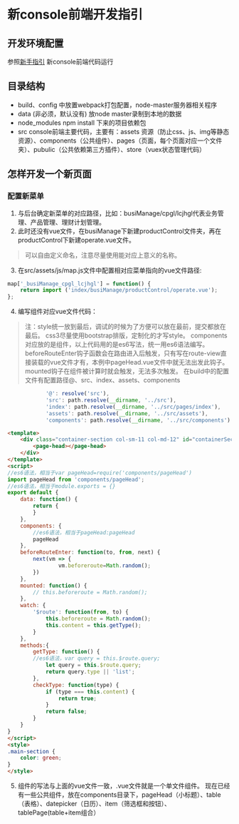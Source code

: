 # 新console前端开发指引
## 开发环境配置
参照[新手指引](https://github.com/IFWEB/wiki/blob/master/%E5%89%8D%E7%AB%AF%E6%96%B0%E4%BA%BA%E6%8C%87%E5%BC%95.md) 新console前端代码运行
## 目录结构
- build、config 中放置webpack打包配置，node-master服务器相关程序
- data (非必须，默认没有) 放node master录制到本地的数据
- node_modules npm install 下来的项目依赖包
- src console前端主要代码，主要有：assets 资源（防止css、js、img等静态资源）、components（公共组件）、pages（页面，每个页面对应一个文件夹）、pubulic（公共依赖第三方插件）、store（vuex状态管理代码）
## 怎样开发一个新页面
### 配置新菜单
1. 与后台确定新菜单的对应路径，比如：busiManage/cpgl/lcjhgl代表业务管理、产品管理、理财计划管理。
2. 此时还没有vue文件，在busiManage下新建productControl文件夹，再在productControl下新建operate.vue文件。
>可以自由定义命名，注意尽量使用能对应上意义的名称。

3. 在src/assets/js/map.js文件中配置相对应菜单指向的vue文件路径:
```javascript
map['_busiManage_cpgl_lcjhgl'] = function() {
    return import ('index/busiManage/productControl/operate.vue');
};
```
4. 编写组件对应vue文件代码：
>注：style统一放到最后，调试的时候为了方便可以放在最前，提交都放在最后。
css3尽量使用bootstrap排版，定制化的才写style。
components对应放的是组件，以上代码用的是es6写法，统一用es6语法编写。
beforeRouteEnter钩子函数会在路由进入后触发，只有写在route-view直接装载的vue文件才有，本例中pageHead.vue文件中就无法出发此钩子。
mounted钩子在组件被计算时就会触发，无法多次触发。
在build中的配置文件有配置路径@、src、index、assets、components
```javascript
            '@': resolve('src'),
            'src': path.resolve(__dirname, '../src'),
            'index': path.resolve(__dirname, '../src/pages/index'),
            'assets': path.resolve(__dirname, '../src/assets'),
            'components': path.resolve(__dirname, '../src/components')
```

```html
<template>
    <div class="container-section col-sm-11 col-md-12" id="containerSection">
        <page-head></page-head>
    </div>
</template>
<script>
//es6语法，相当于var pageHead=require('components/pageHead')
import pageHead from 'components/pageHead';
//es6语法，相当于module.exports = {}
export default {
    data: function() {
        return {
        }
    },
    components: {
    	//es6语法，相当于pageHead:pageHead
        pageHead
    },
    beforeRouteEnter: function(to, from, next) {
        next(vm => {
                vm.beforeroute=Math.random();
        })
    },
    mounted: function() {
        // this.beforeroute = Math.random();
    },
    watch: {
        '$route': function(from, to) {
            this.beforeroute = Math.random();
            this.content = this.getType();
        }
    },
	methods:{
        getType: function() {
	    //es6语法，var query = this.$route.query;
            let query = this.$route.query;
            return query.type || 'list';
        },
        checkType: function(type) {
            if (type === this.content) {
                return true;
            }
            return false;
        }
    }
}
</script>
<style>
.main-section {
    color: green;
}
</style>
```
5. 组件的写法与上面的vue文件一致，.vue文件就是一个单文件组件。
现在已经有一些公共组件，放在components目录下，pageHead（小标题）、table（表格）、datepicker（日历）、item（筛选框和按钮）、tablePage(table+item组合）
